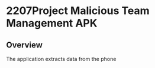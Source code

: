 # 2207Project Malicious Team Management APK


## Overview
The application extracts data from the phone
